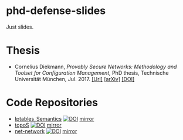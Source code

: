 # phd-defense-slides
Just slides.

# Thesis
* Cornelius Diekmann, *Provably Secure Networks: Methodology and Toolset for Configuration Management,* PhD thesis, Technische Universität München, Jul. 2017. [[Url]](https://mediatum.ub.tum.de/?id=1350756) [[arXiv]](https://arxiv.org/abs/1708.08228) [[DOI]](http://dx.doi.org/10.2313/NET-2017-07-2)

# Code Repositories
* [Iptables_Semantics](https://github.com/diekmann/Iptables_Semantics) [![DOI](https://zenodo.org/badge/24330320.svg)](https://zenodo.org/badge/latestdoi/24330320) [mirror](https://bitbucket.org/diekmann/iptables_semantics-github-mirror)
* [topoS](https://github.com/diekmann/topos) [![DOI](https://zenodo.org/badge/16169299.svg)](https://zenodo.org/badge/latestdoi/16169299) [mirror](https://bitbucket.org/diekmann/topos-github-mirror)
* [net-network](https://github.com/diekmann/net-network) [![DOI](https://zenodo.org/badge/16104217.svg)](https://zenodo.org/badge/latestdoi/16104217) [mirror](https://bitbucket.org/diekmann/net-network-github-mirror)
